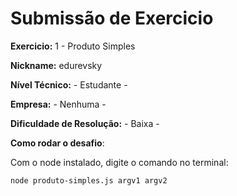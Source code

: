 # Submissão de Exercicio

**Exercicio:** 1 - Produto Simples

**Nickname:** edurevsky

**Nível Técnico:** - Estudante -

**Empresa:** - Nenhuma -

**Dificuldade de Resolução:** - Baixa -

**Como rodar o desafio**:

Com o node instalado, digite o comando no terminal:
```bash
node produto-simples.js argv1 argv2
```
